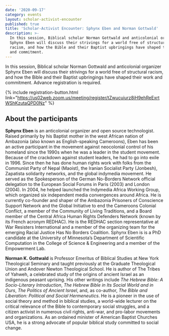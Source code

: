 ```yaml
---
date: '2020-09-17'
category: events
layout: scholar-activist-encounter
published: true
title: 'Scholar-Activist Encounter: Sphynx Eben and Norman Gottwald'
description: >-
  In this session, Biblical scholar Norman Gottwald and anticolonial organizer
  Sphynx Eben will discuss their strivings for a world free of structural
  racism, and how the Bible and their Baptist upbringings have shaped their work
  and commitment.
---
```

In this session, Biblical scholar Norman Gottwald and anticolonial
organizer Sphynx Eben will discuss their strivings for a world
free of structural racism, and how the Bible and their Baptist
upbringings have shaped their work and commitment. Advance registration is required.

{% include registration-button.html link="https://us02web.zoom.us/meeting/register/tZwucuiurz8iH9ehReExrtWShKzutaQPD0Nz" %}

## About the participants

**Sphynx Eben** is an anticolonial organizer and open source
technologist. Raised primarily by his Baptist mother in the west African
nation of Ambazonia (also known as English-speaking Cameroons), Eben has
been an active participant in the movement against neocolonial control
of his homeland since the 1990s when he was a leader in the student
movement. Because of the crackdown against student leaders, he had to go
into exile in 1996. Since then he has done human rights work with folks
from the Communist Party of Nepal (Maoist), the Iranian Socialist Party
(Jonbesh), Zapatista solidarity networks, and the global indymedia
movement. He served as the Spokesperson of the German No-Borders Network
official delegation to the European Social Forums in Paris (2003) and
London (2004). In 2004, he helped launched the Indymedia Africa Working
Group, which organized six independent media convergences around Africa.
He is currently co-founder and shaper of the Ambazonia Prisoners of
Conscience Support Network and the Global Initiative to end the
Cameroons Colonial Conflict, a member of the Community of Living
Traditions, and a Board member of the Central Africa Human Rights
Defenders Network (known by its French acronym REDHAC). He is the REDHAC
section representative at War Resisters International and a member of
the organizing team for the emerging Racial Justice Has No Borders
Coalition. Sphynx Eben is is a PhD candidate at the University of Minnesota’s
Department of Scientific Computation in the College of Science &
Engineering and a member of the Empowerment Lab.

**Norman K. Gottwald** is Professor Emeritus of Biblical Studies at New York
Theological Seminary and taught previously at the Graduate Theological
Union and Andover Newton Theological School. He is author of The Tribes
of Yahweh, a celebrated study of the origins of ancient Israel as an
indigenous peasant uprising. His other writings include _The Hebrew
Bible: A Socio-Literary Introduction_, _The Hebrew Bible in Its Social
World and in Ours_, _The Politics of Ancient Israel_, and, as co-author,
_The Bible and Liberation: Political and Social Hermeneutics_. He is a
pioneer in the use of social theory and method in biblical studies, a
world-wide lecturer on the critical relevance of the Bible to
contemporary social struggles, and a citizen activist in numerous civil
rights, anti-war, and pro-labor movements and organizations. As an
ordained minister of American Baptist Churches USA, he is a strong
advocate of popular biblical study committed to social change.
